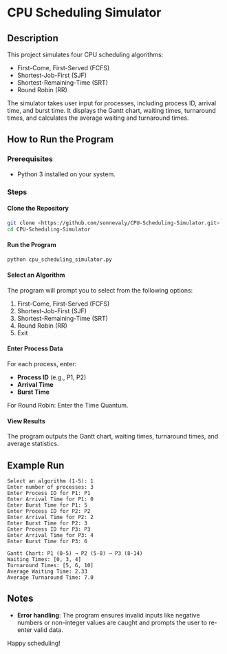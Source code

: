 # CPU Scheduling Simulator

## Description

This project simulates four CPU scheduling algorithms:
- First-Come, First-Served (FCFS)
- Shortest-Job-First (SJF)
- Shortest-Remaining-Time (SRT)
- Round Robin (RR)

The simulator takes user input for processes, including process ID, arrival time, and burst time. It displays the Gantt chart, waiting times, turnaround times, and calculates the average waiting and turnaround times.

## How to Run the Program

### Prerequisites
- Python 3 installed on your system.

### Steps

#### Clone the Repository
```sh
git clone <https://github.com/sonnevaly/CPU-Scheduling-Simulator.git>
cd CPU-Scheduling-Simulator
```

#### Run the Program
```sh
python cpu_scheduling_simulator.py
```

#### Select an Algorithm
The program will prompt you to select from the following options:
1. First-Come, First-Served (FCFS)
2. Shortest-Job-First (SJF)
3. Shortest-Remaining-Time (SRT)
4. Round Robin (RR)
5. Exit

#### Enter Process Data
For each process, enter:
- **Process ID** (e.g., P1, P2)
- **Arrival Time**
- **Burst Time**

For Round Robin: Enter the Time Quantum.

#### View Results
The program outputs the Gantt chart, waiting times, turnaround times, and average statistics.

## Example Run
```
Select an algorithm (1-5): 1
Enter number of processes: 3
Enter Process ID for P1: P1
Enter Arrival Time for P1: 0
Enter Burst Time for P1: 5
Enter Process ID for P2: P2
Enter Arrival Time for P2: 2
Enter Burst Time for P2: 3
Enter Process ID for P3: P3
Enter Arrival Time for P3: 4
Enter Burst Time for P3: 6

Gantt Chart: P1 (0-5) → P2 (5-8) → P3 (8-14)
Waiting Times: [0, 3, 4]
Turnaround Times: [5, 6, 10]
Average Waiting Time: 2.33
Average Turnaround Time: 7.0
```

## Notes
- **Error handling**: The program ensures invalid inputs like negative numbers or non-integer values are caught and prompts the user to re-enter valid data.

Happy scheduling!
